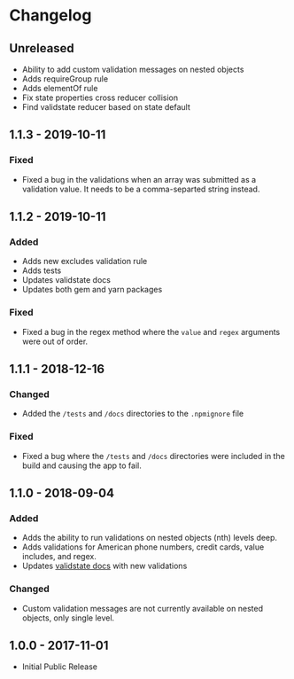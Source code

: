 # Changelog

## Unreleased
* Ability to add custom validation messages on nested objects
* Adds requireGroup rule
* Adds elementOf rule
* Fix state properties cross reducer collision
* Find validstate reducer based on state default

## 1.1.3 - 2019-10-11
### Fixed
* Fixed a bug in the validations when an array was submitted as a validation value. It needs to be a comma-separted string instead.


## 1.1.2 - 2019-10-11
### Added
* Adds new excludes validation rule
* Adds tests
* Updates validstate docs
* Updates both gem and yarn packages

### Fixed
* Fixed a bug in the regex method where the `value` and `regex` arguments were out of order.

## 1.1.1 - 2018-12-16
### Changed
* Added the `/tests` and `/docs` directories to the `.npmignore` file

### Fixed
* Fixed a bug where the `/tests` and `/docs` directories were included in the build and causing the app to fail.

## 1.1.0 - 2018-09-04
### Added
* Adds the ability to run validations on nested objects (nth) levels deep.
* Adds validations for American phone numbers, credit cards, value includes, and regex.
* Updates [validstate docs](http://validstate.herokuapp.com) with new validations

### Changed
* Custom validation messages are not currently available on nested objects, only single level.

## 1.0.0 - 2017-11-01
* Initial Public Release
